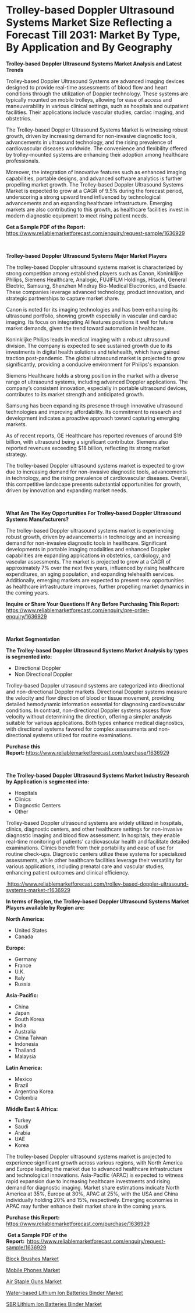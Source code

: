 <p><h1>Trolley-based Doppler Ultrasound Systems Market Size Reflecting a Forecast Till 2031: Market By Type, By Application and By Geography</h1></p><p><strong>Trolley-based Doppler Ultrasound Systems Market Analysis and Latest Trends</strong></p>
<p><p>Trolley-based Doppler Ultrasound Systems are advanced imaging devices designed to provide real-time assessments of blood flow and heart conditions through the utilization of Doppler technology. These systems are typically mounted on mobile trolleys, allowing for ease of access and maneuverability in various clinical settings, such as hospitals and outpatient facilities. Their applications include vascular studies, cardiac imaging, and obstetrics.</p><p>The Trolley-based Doppler Ultrasound Systems Market is witnessing robust growth, driven by increasing demand for non-invasive diagnostic tools, advancements in ultrasound technology, and the rising prevalence of cardiovascular diseases worldwide. The convenience and flexibility offered by trolley-mounted systems are enhancing their adoption among healthcare professionals. </p><p>Moreover, the integration of innovative features such as enhanced imaging capabilities, portable designs, and advanced software analytics is further propelling market growth. The Trolley-based Doppler Ultrasound Systems Market is expected to grow at a CAGR of 9.5% during the forecast period, underscoring a strong upward trend influenced by technological advancements and an expanding healthcare infrastructure. Emerging markets are also contributing to this growth, as healthcare facilities invest in modern diagnostic equipment to meet rising patient needs.</p></p>
<p><strong>Get a Sample PDF of the Report:&nbsp;</strong> <a href="https://www.reliablemarketforecast.com/enquiry/request-sample/1636929">https://www.reliablemarketforecast.com/enquiry/request-sample/1636929</a></p>
<p>&nbsp;</p>
<p><strong>Trolley-based Doppler Ultrasound Systems Major Market Players</strong></p>
<p><p>The trolley-based Doppler ultrasound systems market is characterized by strong competition among established players such as Canon, Koninklijke Philips, Siemens Healthcare, Analogic, FUJIFILM Holdings, Hitachi, General Electric, Samsung, Shenzhen Mindray Bio-Medical Electronics, and Esaote. These companies leverage advanced technology, product innovation, and strategic partnerships to capture market share.</p><p>Canon is noted for its imaging technologies and has been enhancing its ultrasound portfolio, showing growth especially in vascular and cardiac imaging. Its focus on integrating AI features positions it well for future market demands, given the trend toward automation in healthcare.</p><p>Koninklijke Philips leads in medical imaging with a robust ultrasound division. The company is expected to see sustained growth due to its investments in digital health solutions and telehealth, which have gained traction post-pandemic. The global ultrasound market is projected to grow significantly, providing a conducive environment for Philips's expansion.</p><p>Siemens Healthcare holds a strong position in the market with a diverse range of ultrasound systems, including advanced Doppler applications. The company’s consistent innovation, especially in portable ultrasound devices, contributes to its market strength and anticipated growth.</p><p>Samsung has been expanding its presence through innovative ultrasound technologies and improving affordability. Its commitment to research and development indicates a proactive approach toward capturing emerging markets.</p><p>As of recent reports, GE Healthcare has reported revenues of around $19 billion, with ultrasound being a significant contributor. Siemens also reported revenues exceeding $18 billion, reflecting its strong market strategy.</p><p>The trolley-based Doppler ultrasound systems market is expected to grow due to increasing demand for non-invasive diagnostic tools, advancements in technology, and the rising prevalence of cardiovascular diseases. Overall, this competitive landscape presents substantial opportunities for growth, driven by innovation and expanding market needs.</p></p>
<p>&nbsp;</p>
<p><strong>What Are The Key Opportunities For Trolley-based Doppler Ultrasound Systems Manufacturers?</strong></p>
<p><p>The trolley-based Doppler ultrasound systems market is experiencing robust growth, driven by advancements in technology and an increasing demand for non-invasive diagnostic tools in healthcare. Significant developments in portable imaging modalities and enhanced Doppler capabilities are expanding applications in obstetrics, cardiology, and vascular assessments. The market is projected to grow at a CAGR of approximately 7% over the next five years, influenced by rising healthcare expenditures, an aging population, and expanding telehealth services. Additionally, emerging markets are expected to present new opportunities as healthcare infrastructure improves, further propelling market dynamics in the coming years.</p></p>
<p><strong>Inquire or Share Your Questions If Any Before Purchasing This Report:</strong> <a href="https://www.reliablemarketforecast.com/enquiry/pre-order-enquiry/1636929">https://www.reliablemarketforecast.com/enquiry/pre-order-enquiry/1636929</a></p>
<p>&nbsp;</p>
<p><strong>Market Segmentation</strong></p>
<p><strong>The Trolley-based Doppler Ultrasound Systems Market Analysis by types is segmented into:</strong></p>
<p><ul><li>Directional Doppler</li><li>Non Directional Doppler</li></ul></p>
<p><p>Trolley-based Doppler ultrasound systems are categorized into directional and non-directional Doppler markets. Directional Doppler systems measure the velocity and flow direction of blood or tissue movement, providing detailed hemodynamic information essential for diagnosing cardiovascular conditions. In contrast, non-directional Doppler systems assess flow velocity without determining the direction, offering a simpler analysis suitable for various applications. Both types enhance medical diagnostics, with directional systems favored for complex assessments and non-directional systems utilized for routine examinations.</p></p>
<p><strong>Purchase this Report:&nbsp;</strong><a href="https://www.reliablemarketforecast.com/purchase/1636929">https://www.reliablemarketforecast.com/purchase/1636929</a></p>
<p>&nbsp;</p>
<p><strong>The Trolley-based Doppler Ultrasound Systems Market Industry Research by Application is segmented into:</strong></p>
<p><ul><li>Hospitals</li><li>Clinics</li><li>Diagnostic Centers</li><li>Other</li></ul></p>
<p><p>Trolley-based Doppler ultrasound systems are widely utilized in hospitals, clinics, diagnostic centers, and other healthcare settings for non-invasive diagnostic imaging and blood flow assessment. In hospitals, they enable real-time monitoring of patients’ cardiovascular health and facilitate detailed examinations. Clinics benefit from their portability and ease of use for routine check-ups. Diagnostic centers utilize these systems for specialized assessments, while other healthcare facilities leverage their versatility for various applications, including prenatal care and vascular studies, enhancing patient outcomes and clinical efficiency.</p></p>
<p><a href="https://www.reliablemarketforecast.com/trolley-based-doppler-ultrasound-systems-market-r1636929">&nbsp;https://www.reliablemarketforecast.com/trolley-based-doppler-ultrasound-systems-market-r1636929</a></p>
<p><strong>In terms of Region, the Trolley-based Doppler Ultrasound Systems Market Players available by Region are:</strong></p>
<p>
    <p> <strong> North America: </strong>
        <ul>
            <li>United States</li>
            <li>Canada</li>
        </ul>
        </p> 
    <p> <strong> Europe: </strong>
        <ul>
            <li>Germany</li>
            <li>France</li>
            <li>U.K.</li>
            <li>Italy</li>
            <li>Russia</li>
        </ul>
        </p> 
    <p> <strong> Asia-Pacific: </strong>
        <ul>
            <li>China</li>
            <li>Japan</li>
            <li>South Korea</li>
            <li>India</li>
            <li>Australia</li>
            <li>China Taiwan</li>
            <li>Indonesia</li>
            <li>Thailand</li>
            <li>Malaysia</li>
        </ul>
        </p> 
    <p> <strong> Latin America: </strong>
        <ul>
            <li>Mexico</li>
            <li>Brazil</li>
            <li>Argentina Korea</li>
            <li>Colombia</li>
        </ul>
        </p> 
    <p> <strong> Middle East & Africa: </strong>
        <ul>
            <li>Turkey</li>
            <li>Saudi</li>
            <li>Arabia</li>
            <li>UAE</li>
            <li>Korea</li>
        </ul>
    </p>
    </p>
<p><p>The trolley-based Doppler ultrasound systems market is projected to experience significant growth across various regions, with North America and Europe leading the market due to advanced healthcare infrastructure and technological innovations. Asia-Pacific (APAC) is expected to witness rapid expansion due to increasing healthcare investments and rising demand for diagnostic imaging. Market share estimations indicate North America at 35%, Europe at 30%, APAC at 25%, with the USA and China individually holding 20% and 15%, respectively. Emerging economies in APAC may further enhance their market share in the coming years.</p></p>
<p><strong>Purchase this Report: </strong><a href="https://www.reliablemarketforecast.com/purchase/1636929">https://www.reliablemarketforecast.com/purchase/1636929</a></p>
<p>&nbsp;<strong>Get a Sample PDF of the Report:&nbsp;&nbsp;</strong><a href="https://www.reliablemarketforecast.com/enquiry/request-sample/1636929">https://www.reliablemarketforecast.com/enquiry/request-sample/1636929</a></p>
<p><strong></strong></p>
<p><p><a href="https://issuu.com/reportprime-2/docs/block-brushes-market-size-2030.pptx_a18db859e9c91b">Block Brushes Market</a></p><p><a href="https://issuu.com/reportprime-2/docs/mobile-phones-market-size-2030.pptx_bd59ebf2067de1">Mobile Phones Market</a></p><p><a href="https://www.linkedin.com/pulse/global-air-staple-guns-industry-analysis-share-growth-trends-kqjlc?trackingId=fjSKrP6VQ%2Buz9ArTe6bfCQ%3D%3D">Air Staple Guns Market</a></p><p><a href="https://medium.com/@mdasik6793/exploring-water-based-lithium-ion-batteries-binder-market-dynamics-global-trends-and-future-growth-f995014c918c">Water-based Lithium Ion Batteries Binder Market</a></p><p><a href="https://medium.com/@mdasik6793/comprehensive-analysis-of-the-global-sbr-lithium-ion-batteries-binder-market-growth-trends-ee6e457a9c3a">SBR Lithium Ion Batteries Binder Market</a></p></p>